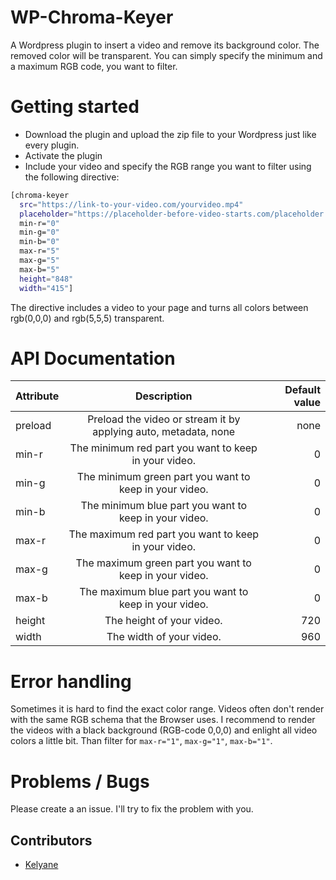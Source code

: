 # WP-Chroma-Keyer
A Wordpress plugin to insert a video and remove its background color. The removed color will be transparent. You can simply specify the minimum and a maximum RGB code, you want to filter.

# Getting started
- Download the plugin and upload the zip file to your Wordpress just like every plugin.
- Activate the plugin
- Include your video and specify the RGB range you want to filter using the following directive:

```bash
[chroma-keyer 
  src="https://link-to-your-video.com/yourvideo.mp4" 
  placeholder="https://placeholder-before-video-starts.com/placeholder.png" 
  min-r="0" 
  min-g="0" 
  min-b="0" 
  max-r="5" 
  max-g="5" 
  max-b="5" 
  height="848" 
  width="415"]
```
The directive includes a video to your page and turns all colors between rgb(0,0,0) and rgb(5,5,5) transparent.

# API Documentation

| Attribute        | Description           | Default value  |
| ------------- |:-------------:| -----:|
| preload     | 	Preload the video or stream it by applying auto, metadata, none | none |
| min-r     | The minimum red part you want to keep in your video. | 0 |
| min-g     | The minimum green part you want to keep in your video. |  0 |
| min-b    | The minimum blue part you want to keep in your video. | 0  |
| max-r     | The maximum red part you want to keep in your video. | 0  |
| max-g     | The maximum green part you want to keep in your video. | 0 |
| max-b     | The maximum blue part you want to keep in your video. | 0 |
| height     | The height of your video. | 720 |
| width     | The width of your video. | 960 |

# Error handling
Sometimes it is hard to find the exact color range. Videos often don't render with the same RGB schema that the Browser uses. 
I recommend to render the videos with a black background (RGB-code 0,0,0) and enlight all video colors a little bit. Than filter for `max-r="1"`, `max-g="1"`, `max-b="1"`.  


# Problems / Bugs
Please create a an issue. I'll try to fix the problem with you.

## Contributors

- <a href="https://github.com/kelyane">Kelyane</a>
